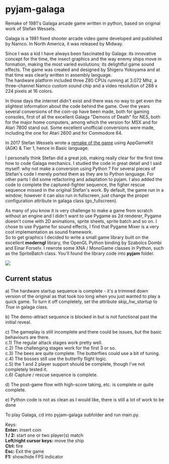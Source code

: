 # pyjam-galaga
Remake of 1981's Galaga arcade game written in python, based on original work of Stefan Wessels.

Galaga is a 1981 fixed shooter arcade video game developed and published by Namco. In North America, it was released
by Midway.

Since I was a kid I have always been fascinated by Galaga: its innovative concept for the time, the insect graphics
and the way enemy ships move in formation, making the most varied evolutions; its delightful game sound effects.
The game was created and designed by Shigeru Yokoyama and at that time was clearly written in assembly language.  
The hardware platform included three Z80 CPUs running at 3.072 Mhz, a three-channel Namco custom sound chip
and a video resolution of 288 x 224 pixels at 16 colors.  

In those days the internet didn't exist and there was no way to get even the slightest information about the code
behind the game. Over the years several conversions of the coin-op have been made, both for gaming consoles,
first of all the excellent Galaga "Demons of Death" for NES, both for the major home computers, among which the version
for MSX and for Atari 7800 stand out. Some excellent unofficial conversions were made, including the one for Atari 2600
and for Commodore 64.

In 2017 Stefan Wessels wrote a [remake of the game](https://github.com/StewBC/Galaga) using AppGameKit (AGK) & Tier 1,
hence in Basic language.

I personally think Stefan did a great job, making really clear for the first time
how to code Galaga mechanics. I studied the code in great detail and I said myself: why not make a conversion
using Python ? For several pieces of Stefan's code I merely ported them as they are to Python language.
For other parts I did some refactoring and adaptation to pyjam.
I also added the code to complete the captured-fighter sequence, the figher rescue sequence missed in the original
Stefan's work. By default, the game run in a window; however it can also run in fullscreen, just change the proper
configuration attribute in galaga class (go_fullscreen).

As many of you know it is very challenge to make a game from scratch without an engine and I didn't want to use Pygame
as 2d renderer, Pygame doesn't come with 2D animations, sprite sheets, sprite batch and so on. I chose to use Pygame
for sound effects, I find that Pygame Mixer is a very cool implementation as sound framework.  
So to get graphics I decided to write a small game library built on the excellent **moderngl** library, the OpenGL
Python binding by Szabolcs Dombi and Einar Forselv.
I rewrote some XNA / MonoGame classes in Python, such as the SpriteBatch class. 
You'll found the library code into **pyjam** folder.

![](https://github.com/gzito/pyjam-galaga/blob/main/screenshot.jpg?raw=true)

## Current status
a) The hardware startup sequence is complete - it's a trimmed down version of the original as that took too long
when you just wanted to play a quick game. To turn it off completely, set the attribute *skip_hw_startup* to *True*
in galaga class.

b) The demo-attract sequence is blocked in but is not functional past the initial reveal.

c) The gameplay is still incomplete and there could be issues, but the basic behaviours are there.  
c.1) The regular attack stages work pretty well.  
c.2) The challenging stages work for the first 3 or so.  
c.3) The bees are quite complete.  The butterflies could use a bit of tuning.  
c.4) The bosses still use the butterfly flight logic.  
c.5) the 1 and 2 player support should be complete, though I've not completely tested it.  
c.6) Capture / rescue sequence is complete.

d) The post-game flow with high-score taking, etc. is complete or quite complete.

e) Python code is not as clean as I would like, there is still a lot of work to be done

To play Galaga, cd into pyjam-galaga subfolder and run main.py.  

Keys:  
**Enter:** insert coin  
**1 / 2:** start one or two player(s) match  
**Left/right cursor keys:** move the ship  
**Ctrl:** fire  
**Esc:** Exit the game  
**F1:** show/hide FPS indicator  
